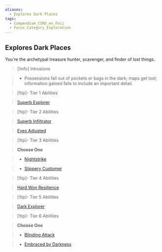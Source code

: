 ```yaml
---
aliases:
  - Explores Dark Places
tags:
  - Compendium_CSRD_en_Foci
  - Focus_Category_Exploration
---
```

  
    
## Explores Dark Places    
You're the archetypal treasure hunter, scavenger, and finder of lost things.    
  
>[!info] Intrusions    
>- Possessions fall out of pockets or bags in the dark; maps get lost; information gained fails to include an important detail.    
  
  
>[!tip]- Tier 1 Abilities    
> [Superb Explorer](Superb-Explorer.md)    
  
  
>[!tip]- Tier 2 Abilities    
> [Superb Infiltrator](Superb-Infiltrator.md)    
> [Eyes Adjusted](Eyes-Adjusted.md)    
  
  
>[!tip]- Tier 3 Abilities    
> **Choose One**    
>- [Nightstrike](Nightstrike.md)    
>- [Slippery Customer](Slippery-Customer.md)    
  
  
>[!tip]- Tier 4 Abilities    
> [Hard Won Resilience](Hard-Won-Resilience.md)    
  
  
>[!tip]- Tier 5 Abilities    
> [Dark Explorer](Dark-Explorer.md)    
  
  
>[!tip]- Tier 6 Abilities    
> **Choose One**    
>- [Blinding Attack](Blinding-Attack.md)    
>- [Embraced by Darkness](Embraced-by-Darkness.md)